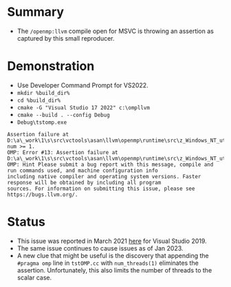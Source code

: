 # Summary

* The `/openmp:llvm` compile open for MSVC is throwing an assertion as captured by this small
  reproducer.

# Demonstration

* Use Developer Command Prompt for VS2022.
* `mkdir %build_dir%`
* `cd %build_dir%`
* `cmake -G "Visual Studio 17 2022" c:\ompllvm`
* `cmake --build . --config Debug`
* `Debug\tstomp.exe`

```
Assertion failure at D:\a\_work\1\s\src\vctools\asan\llvm\openmp\runtime\src\z_Windows_NT_util.cpp(1577): num >= 1.
OMP: Error #13: Assertion failure at D:\a\_work\1\s\src\vctools\asan\llvm\openmp\runtime\src\z_Windows_NT_util.cpp(1577).
OMP: Hint Please submit a bug report with this message, compile and run commands used, and machine configuration info
including native compiler and operating system versions. Faster response will be obtained by including all program
sources. For information on submitting this issue, please see https://bugs.llvm.org/.

```

# Status

* This issue was reported in March 2021 [here](https://developercommunity.visualstudio.com/t/-openmpllvm-runtime-failure-on-omp-parallel-privat/1359795) for Visual Studio 2019.
* The same issue continues to cause issues as of Jan 2023.
* A new clue that might be useful is the discovery that appending the `#pragma omp` line in
  `tstOMP.cc` with `num_threads(1)` eliminates the assertion.  Unfortunately, this also limits the
  number of threads to the scalar case.


